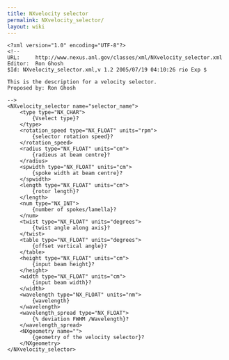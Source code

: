 ```yaml
---
title: NXvelocity selector
permalink: NXvelocity_selector/
layout: wiki
---
```


    <?xml version="1.0" encoding="UTF-8"?>
    <!--
    URL:     http://www.nexus.anl.gov/classes/xml/NXvelocity_selector.xml
    Editor:  Ron Ghosh
    $Id: NXvelocity_selector.xml,v 1.2 2005/07/19 04:10:26 rio Exp $

    This is the description for a velocity selector.
    Proposed by: Ron Ghosh

    -->
    <NXvelocity_selector name="selector_name">
        <type type="NX_CHAR">
            {Vselect type}? 
        </type>
        <rotation_speed type="NX_FLOAT" units="rpm">
            {selector rotation speed}? 
        </rotation_speed>
        <radius type="NX_FLOAT" units="cm">
            {radieus at beam centre}? 
        </radius>
        <spwidth type="NX_FLOAT" units="cm">
            {spoke width at beam centre}? 
        </spwidth>
        <length type="NX_FLOAT" units="cm">
            {rotor length}? 
        </length>
        <num type="NX_INT">
            {number of spokes/lamella}? 
        </num>
        <twist type="NX_FLOAT" units="degrees">
            {twist angle along axis}? 
        </twist>
        <table type="NX_FLOAT" units="degrees">
            {offset vertical angle}? 
        </table>
        <height type="NX_FLOAT" units="cm">
            {input beam height}? 
        </height>
        <width type="NX_FLOAT" units="cm">
            {input beam width}? 
        </width>
        <wavelength type="NX_FLOAT" units="nm">
            {wavelength} 
        </wavelength>
        <wavelength_spread type="NX_FLOAT">
            {% deviation FWHM /Wavelength}? 
        </wavelength_spread>
        <NXgeometry name="">
            {geometry of the velocity selector}? 
        </NXgeometry>
    </NXvelocity_selector>
